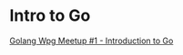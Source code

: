 # Intro to Go
[Golang Wpg Meetup #1 - Introduction to Go](https://www.meetup.com/Golang-Wpg-Meetup/events/238034688/)
